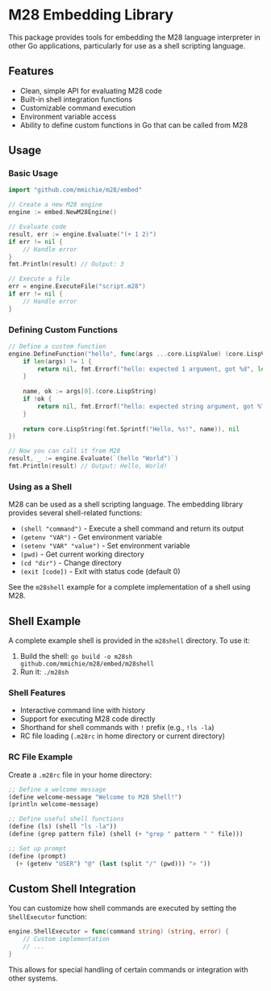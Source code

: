 # M28 Embedding Library

This package provides tools for embedding the M28 language interpreter in other Go applications, particularly for use as a shell scripting language.

## Features

- Clean, simple API for evaluating M28 code
- Built-in shell integration functions
- Customizable command execution
- Environment variable access
- Ability to define custom functions in Go that can be called from M28

## Usage

### Basic Usage

```go
import "github.com/mmichie/m28/embed"

// Create a new M28 engine
engine := embed.NewM28Engine()

// Evaluate code
result, err := engine.Evaluate("(+ 1 2)")
if err != nil {
    // Handle error
}
fmt.Println(result) // Output: 3

// Execute a file
err = engine.ExecuteFile("script.m28")
if err != nil {
    // Handle error
}
```

### Defining Custom Functions

```go
// Define a custom function
engine.DefineFunction("hello", func(args ...core.LispValue) (core.LispValue, error) {
    if len(args) != 1 {
        return nil, fmt.Errorf("hello: expected 1 argument, got %d", len(args))
    }
    
    name, ok := args[0].(core.LispString)
    if !ok {
        return nil, fmt.Errorf("hello: expected string argument, got %T", args[0])
    }
    
    return core.LispString(fmt.Sprintf("Hello, %s!", name)), nil
})

// Now you can call it from M28
result, _ := engine.Evaluate(`(hello "World")`)
fmt.Println(result) // Output: Hello, World!
```

### Using as a Shell

M28 can be used as a shell scripting language. The embedding library provides several shell-related functions:

- `(shell "command")` - Execute a shell command and return its output
- `(getenv "VAR")` - Get environment variable
- `(setenv "VAR" "value")` - Set environment variable
- `(pwd)` - Get current working directory
- `(cd "dir")` - Change directory
- `(exit [code])` - Exit with status code (default 0)

See the `m28shell` example for a complete implementation of a shell using M28.

## Shell Example

A complete example shell is provided in the `m28shell` directory. To use it:

1. Build the shell: `go build -o m28sh github.com/mmichie/m28/embed/m28shell`
2. Run it: `./m28sh`

### Shell Features

- Interactive command line with history
- Support for executing M28 code directly
- Shorthand for shell commands with `!` prefix (e.g., `!ls -la`)
- RC file loading (`.m28rc` in home directory or current directory)

### RC File Example

Create a `.m28rc` file in your home directory:

```lisp
;; Define a welcome message
(define welcome-message "Welcome to M28 Shell!")
(println welcome-message)

;; Define useful shell functions
(define (ls) (shell "ls -la"))
(define (grep pattern file) (shell (+ "grep " pattern " " file)))

;; Set up prompt
(define (prompt)
  (+ (getenv "USER") "@" (last (split "/" (pwd))) "> "))
```

## Custom Shell Integration

You can customize how shell commands are executed by setting the `ShellExecutor` function:

```go
engine.ShellExecutor = func(command string) (string, error) {
    // Custom implementation
    // ...
}
```

This allows for special handling of certain commands or integration with other systems.